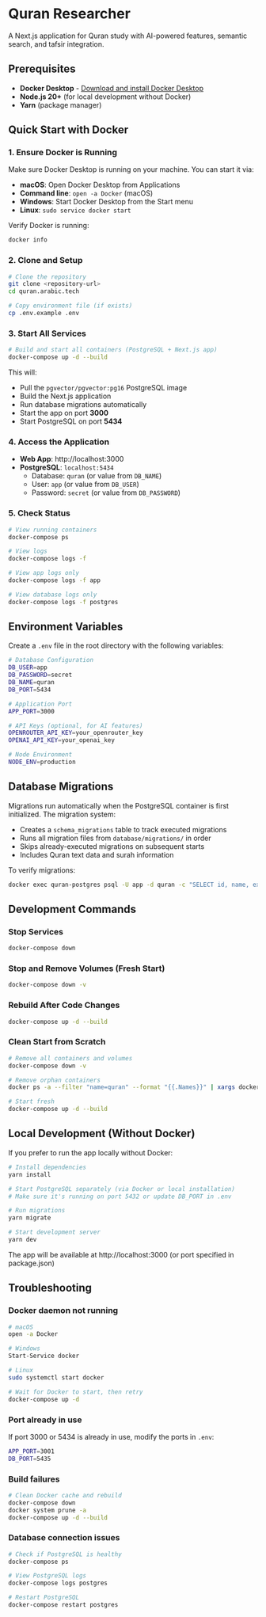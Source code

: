 # Quran Researcher

A Next.js application for Quran study with AI-powered features, semantic search, and tafsir integration.

## Prerequisites

- **Docker Desktop** - [Download and install Docker Desktop](https://www.docker.com/products/docker-desktop)
- **Node.js 20+** (for local development without Docker)
- **Yarn** (package manager)

## Quick Start with Docker

### 1. Ensure Docker is Running

Make sure Docker Desktop is running on your machine. You can start it via:
- **macOS**: Open Docker Desktop from Applications
- **Command line**: `open -a Docker` (macOS)
- **Windows**: Start Docker Desktop from the Start menu
- **Linux**: `sudo service docker start`

Verify Docker is running:
```bash
docker info
```

### 2. Clone and Setup

```bash
# Clone the repository
git clone <repository-url>
cd quran.arabic.tech

# Copy environment file (if exists)
cp .env.example .env
```

### 3. Start All Services

```bash
# Build and start all containers (PostgreSQL + Next.js app)
docker-compose up -d --build
```

This will:
- Pull the `pgvector/pgvector:pg16` PostgreSQL image
- Build the Next.js application
- Run database migrations automatically
- Start the app on port **3000**
- Start PostgreSQL on port **5434**

### 4. Access the Application

- **Web App**: http://localhost:3000
- **PostgreSQL**: `localhost:5434`
  - Database: `quran` (or value from `DB_NAME`)
  - User: `app` (or value from `DB_USER`)
  - Password: `secret` (or value from `DB_PASSWORD`)

### 5. Check Status

```bash
# View running containers
docker-compose ps

# View logs
docker-compose logs -f

# View app logs only
docker-compose logs -f app

# View database logs only
docker-compose logs -f postgres
```

## Environment Variables

Create a `.env` file in the root directory with the following variables:

```bash
# Database Configuration
DB_USER=app
DB_PASSWORD=secret
DB_NAME=quran
DB_PORT=5434

# Application Port
APP_PORT=3000

# API Keys (optional, for AI features)
OPENROUTER_API_KEY=your_openrouter_key
OPENAI_API_KEY=your_openai_key

# Node Environment
NODE_ENV=production
```

## Database Migrations

Migrations run automatically when the PostgreSQL container is first initialized. The migration system:

- Creates a `schema_migrations` table to track executed migrations
- Runs all migration files from `database/migrations/` in order
- Skips already-executed migrations on subsequent starts
- Includes Quran text data and surah information

To verify migrations:
```bash
docker exec quran-postgres psql -U app -d quran -c "SELECT id, name, executed_at FROM schema_migrations ORDER BY id;"
```

## Development Commands

### Stop Services
```bash
docker-compose down
```

### Stop and Remove Volumes (Fresh Start)
```bash
docker-compose down -v
```

### Rebuild After Code Changes
```bash
docker-compose up -d --build
```

### Clean Start from Scratch
```bash
# Remove all containers and volumes
docker-compose down -v

# Remove orphan containers
docker ps -a --filter "name=quran" --format "{{.Names}}" | xargs docker rm -f

# Start fresh
docker-compose up -d --build
```

## Local Development (Without Docker)

If you prefer to run the app locally without Docker:

```bash
# Install dependencies
yarn install

# Start PostgreSQL separately (via Docker or local installation)
# Make sure it's running on port 5432 or update DB_PORT in .env

# Run migrations
yarn migrate

# Start development server
yarn dev
```

The app will be available at http://localhost:3000 (or port specified in package.json)


## Troubleshooting

### Docker daemon not running
```bash
# macOS
open -a Docker

# Windows
Start-Service docker

# Linux
sudo systemctl start docker

# Wait for Docker to start, then retry
docker-compose up -d
```

### Port already in use
If port 3000 or 5434 is already in use, modify the ports in `.env`:
```bash
APP_PORT=3001
DB_PORT=5435
```

### Build failures
```bash
# Clean Docker cache and rebuild
docker-compose down
docker system prune -a
docker-compose up -d --build
```

### Database connection issues
```bash
# Check if PostgreSQL is healthy
docker-compose ps

# View PostgreSQL logs
docker-compose logs postgres

# Restart PostgreSQL
docker-compose restart postgres
```
